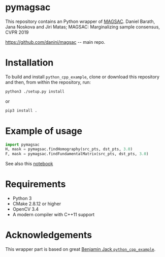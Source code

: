 # pymagsac

This repository contains an Python wrapper of [MAGSAC](https://arxiv.org/abs/1803.07469.pdf). 
Daniel Barath, Jana Noskova and Jiri Matas; MAGSAC: Marginalizing sample consensus, CVPR 2019

https://github.com/danini/magsac -- main repo. 

# Installation

To build and install `python_cpp_example`, clone or download this repository and then, from within the repository, run:

```bash
python3 ./setup.py install
```

or

```bash
pip3 install .
```

# Example of usage

```python
import pymagsac
H, mask = pymagsac.findHomography(src_pts, dst_pts, 3.0)
F, mask = pymagsac.findFundamentalMatrix(src_pts, dst_pts, 3.0)

```

See also this [notebook](examples/example.ipynb)


# Requirements

- Python 3
- CMake 2.8.12 or higher
- OpenCV 3.4
- A modern compiler with C++11 support


# Acknowledgements

This wrapper part is based on great [Benjamin Jack `python_cpp_example`](https://github.com/benjaminjack/python_cpp_example).
